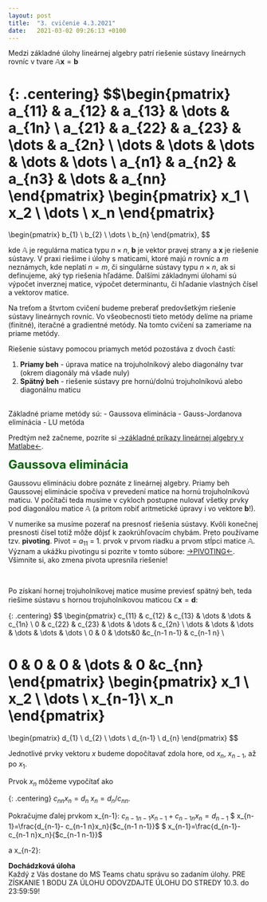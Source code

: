 ```yaml
---
layout: post
title:  "3. cvičenie 4.3.2021"
date:   2021-03-02 09:26:13 +0100
---
```


Medzi základné úlohy lineárnej algebry patrí riešenie sústavy lineárnych rovníc v tvare $\mathbb{A}\mathbf{x}=\mathbf{b}$

{: .centering}
$$\begin{pmatrix}
a_{11} & a_{12} & a_{13} & \dots & a_{1n} \\
a_{21} & a_{22} & a_{23} & \dots & a_{2n} \\
\dots  & \dots  & \dots  & \dots & \dots  \\
a_{n1} & a_{n2} & a_{n3} & \dots & a_{nn}
\end{pmatrix}
\begin{pmatrix}
x_1 \\ x_2 \\ \dots \\ x_n
\end{pmatrix}
=
\begin{pmatrix}
b_{1} \\ b_{2} \\ \dots \\ b_{n}
\end{pmatrix},
$$



kde $\mathbb{A}$ je regulárna matica typu $n \times n$, $\mathbf{b}$ je vektor pravej strany a $\mathbf{x}$ je riešenie sústavy. V praxi riešime i úlohy s maticami, ktoré majú $n$ rovníc a $m$ neznámych, kde neplatí $n=m$, či singulárne sústavy typu $n\times n$, ak si definujeme, aký typ riešenia hľadáme. Ďalšími základnymi úlohami sú výpočet inverznej matice, výpočet determinantu, či hľadanie vlastných čísel a vektorov matice.<br>

Na treťom a štvrtom cvičení budeme preberať predovšetkým riešenie sústavy lineárnych rovníc. Vo všeobecnosti tieto metódy delíme na priame (finitné), iteračné a gradientné metódy. Na tomto cvičení sa zameriame na priame metódy. <br>

Riešenie sústavy pomocou priamych metód pozostáva z dvoch častí:
1. <b>Priamy beh</b> - úprava matice na trojuholníkový alebo diagonálny tvar (okrem diagonály má všade nuly) 
2. <b>Spätný beh</b> - riešenie sústavy pre hornú/dolnú trojuholníkovú alebo diagonálnu maticu

<br>
Základné priame metódy sú:
- Gaussova eliminácia
- Gauss-Jordanova eliminácia
- LU metóda


Predtým než začneme, pozrite si [->základné príkazy lineárnej algebry v Matlabe<-](http://maslarova.github.io/cvicenie3/cviceni3a.pdf).
<br>


<span style="color:DarkGreen"> <font size="+2"><b>Gaussova eliminácia</b></font></span><br>

Gaussovu elimináciu dobre poznáte z lineárnej algebry. Priamy beh Gaussovej eliminácie spočíva v prevedení matice na hornú trojuholníkovú maticu. V počítači teda musíme v cykloch postupne nulovať všetky prvky pod diagonálou matice $\mathbb{A}$ (a pritom robiť aritmetické úpravy i vo vektore $\mathbf{b}$!).<bf>

V numerike sa musíme pozerať na presnosť riešenia sústavy. Kvôli konečnej presnosti čísel totiž môže dôjsť k zaokrúhľovacím chybám. Preto používame tzv. <b>pivoting</b>.
Pivot = $a_{11}$ = 1. prvok v prvom riadku a prvom stĺpci matice $\mathbb{A}$.
Význam a ukážku pivotingu si pozrite v tomto súbore: [->PIVOTING<-](http://maslarova.github.io/cvicenie3/priklad_pivoting.pdf). Všimnite si, ako zmena pivota upresnila riešenie!

<br>



Po získaní hornej trojuholníkovej matice musíme previesť spätný beh, teda riešime sústavu s hornou trojuholníkovou maticou $\mathbb{C}\mathbf{x}=\mathbf{d}$:

{: .centering}
$$
\begin{pmatrix}
c_{11} & c_{12} & c_{13} & \dots &  \dots & c_{1n} \\
0 & c_{22} & c_{23} & \dots &  \dots & c_{2n} \\
\dots  & \dots  & \dots  & \dots  & \dots & \dots  \\
0 & 0 &  \dots&0 &c_{n-1 n-1}  & c_{n-1 n} \\

0 & 0 & 0 & \dots & 0 &c_{nn} 
\end{pmatrix}
\begin{pmatrix}
x_1 \\ x_2 \\ \dots \\ x_{n-1}\\ x_n 
\end{pmatrix}
=
\begin{pmatrix}
d_{1} \\ d_{2} \\ \dots \\ d_{n-1} \\ d_{n}
\end{pmatrix}
$$

Jednotlivé prvky vektoru $x$ budeme dopočítavať zdola hore, od $x_n$, $x_{n-1}$, až po $x_1$. 



Prvok $x_n$ môžeme vypočítať ako

{: .centering}
$c_{nn} x_n=d_n$
$x_n=d_n/c_{nn}$.

Pokračujme ďalej prvkom x_{n-1}:
$c_{n-1 n-1} x_{n-1}+ c_{n-1 n}x_n=d_{n-1}$
$ x_{n-1}=\frac{d_{n-1}- c_{n-1 n}x_n}{$c_{n-1 n-1}}$
$ x_{n-1}=\frac{d_{n-1}- c_{n-1 n}x_n}{$c_{n-1 n-1}}$


a x_{n-2}: 
<!--
Z týchto úprav vidíme, že sa nám črtá všeobecný vzorec pre výpočet jednotlivých prvkov $\mathbf{x}$ v tvare:

V nasledujúcom videu si ukážeme, ako počítať spätný beh v Matlabe pre trojuholníkovú maticu $\mathbb{A}$ v tvare:
{: .centering}
$\begin{bmatrix}
a_{11} & -2 & a_{13} & \dots & a_{1n} \\
a_{21} & a_{22} & a_{23} & \dots & a_{2n} \\
\dots  & \dots  & \dots  & \dots & \dots  \\
a_{n1} & a_{n2} & a_{n3} & \dots & a_{nn} 
\end{bmatrix}
\begin{bmatrix}
x_1 \\ x_2 \\ \dots \\ x_n 
\end{bmatrix}
=
\begin{bmatrix}
a_{1,n+1} \\ a_{2,n+1} \\ \dots \\ a_{n,n+1}
\end{bmatrix}$


{: .centering}
{% include youtube.html id="NhrAJ1MVi8Y" %}
 <br>
Program z videa si môžete stiahnuť [->tu<-](http://maslarova.github.io/cvicenie3/troj_matice.m).
<span style="color:DarkGreen"> <font size="+2"><b>Gauss-Jordanova metóda</b></font></span><br>
Gauss Jordanova metóda je takmer identická s Gaussovou elimináciou. Rozdiel je v priamom behu, kde namiesto trojuholníkovej metice dostávame maticu s diaognálou s jedničkami. Keď teda v priamom behu získame trojuholníkovú maticu, budeme v úpravách pokračovať ďalej. Násobky riadkov budeme k sebe pričítať/odčítať tým spôsobom, aby sme vynulovali aj všetky prvky nad diagonálou (nielen pod diagonálou. Nakoniec riadky podelíme príslušnými konštantami, aby sme dostali na diagonále jedničky. Od pohľadu teraz vidíte , že spätný beh bude v tomto prípade menej náročný. Stǎći, aby sme v jednom cykle um n priradili x y z a výsledky.  

<span style="color:DarkGreen"> <font size="+2"><b>LU metóda</b></font></span><br>

Vysvetlenie a príklad LU metódy nájdeš v tomto súbore: [->LU metóda<-](http://maslarova.github.io/cvicenie4/LU.pdf). Interaktívnu LU metódu si môžete vyskúšať na [->tejto stránke<-](https://epxx.co/artigos/ludecomp.html).
Program na riešenie LU metódy v Matlabe si môžete pozrieť [->tu<-](http://maslarova.github.io/cvicenie3/lu_decom.m).

<span style="color:DarkGreen"> <font size="+2"><b>Špeciálne typy matíc</b></font></span><br>
Na prednáške ste si 





-->

<b>Dochádzková úloha</b><br>
Každý z Vás dostane do MS Teams chatu správu so zadaním úlohy. PRE ZÍSKANIE 1 BODU ZA ÚLOHU ODOVZDAJTE ÚLOHU DO STREDY 10.3. do 23:59:59!

